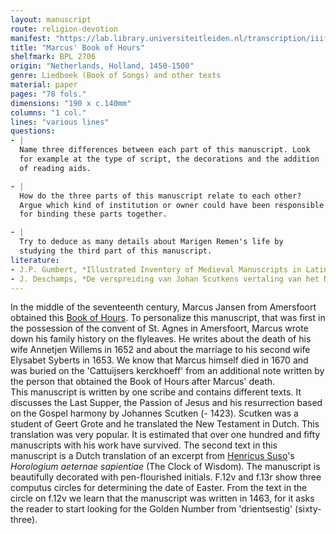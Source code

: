 ```yaml
---
layout: manuscript
route: religion-devotion
manifest: "https://lab.library.universiteitleiden.nl/transcription/iiif/110/manifest"
title: "Marcus' Book of Hours"
shelfmark: BPL 2706
origin: "Netherlands, Holland, 1450-1500"
genre: Liedboek (Book of Songs) and other texts
material: paper
pages: "78 fols."
dimensions: "190 x c.140mm"
columns: "1 col."
lines: "various lines"
questions:
- |
  Name three differences between each part of this manuscript. Look
  for example at the type of script, the decorations and the addition
  of reading aids.

- |
  How do the three parts of this manuscript relate to each other?
  Argue which kind of institution or owner could have been responsible
  for binding these parts together.

- |
  Try to deduce as many details about Marigen Remen's life by
  studying the third part of this manuscript.
literature:
- J.P. Gumbert, *Illustrated Inventory of Medieval Manuscripts in Latin script in the Netherlands* (Hilversum 2009) 224.
- J. Deschamps, *De verspreiding van Johan Scutkens vertaling van het Nieuwe Testament en de Oudtestamentische perikopen* (1976).
---
```


In the middle of the seventeenth century, Marcus Jansen from Amersfoort
obtained this [Book of Hours](https://en.wikipedia.org/wiki/Book_of_hours). To personalize this
manuscript, that was first in the possession of the convent of St. Agnes
in Amersfoort, Marcus wrote down his family history on the flyleaves. He
writes about the death of his wife Annetjen Willems in 1652 and about
the marriage to his second wife Elysabet Syberts in 1653. We know that
Marcus himself died in 1670 and was buried on the 'Cattuijsers
kerckhoeff' from an additional note written by the person that obtained
the Book of Hours after Marcus' death.\
This manuscript is written by one scribe and contains different texts.
It discusses the Last Supper, the Passion of Jesus and his resurrection
based on the Gospel harmony by Johannes Scutken (- 1423). Scutken was a
student of Geert Grote and he translated the New Testament in Dutch.
This translation was very popular. It is estimated that over one hundred
and fifty manuscripts with his work have survived. The second text in
this manuscript is a Dutch translation of an excerpt from [Henricus Suso](https://en.wikipedia.org/wiki/Henry_Suso)'s *Horologium aeternae
sapientiae* (The Clock of Wisdom)*.* The manuscript is beautifully
decorated with pen-flourished initials. F.12v and f.13r show three
computus circles for determining the date of Easter. From the text in
the circle on f.12v we learn that the manuscript was written in 1463,
for it asks the reader to start looking for the Golden Number from
'drientsestig' (sixty-three).
